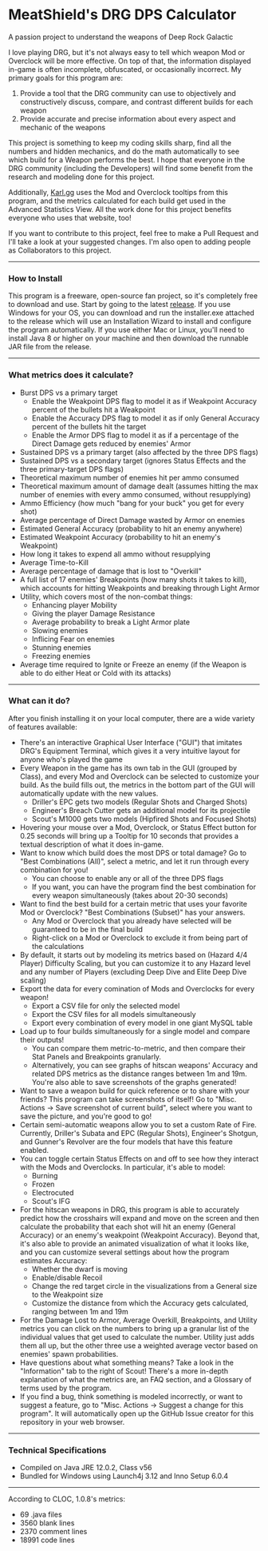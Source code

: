 # MeatShield's DRG DPS Calculator
A passion project to understand the weapons of Deep Rock Galactic

I love playing DRG, but it's not always easy to tell which weapon Mod or Overclock will be more effective. On top of that, the information displayed in-game is often incomplete, obfuscated, or occasionally incorrect. My primary goals for this program are:
1. Provide a tool that the DRG community can use to objectively and constructively discuss, compare, and contrast different builds for each weapon 
2. Provide accurate and precise information about every aspect and mechanic of the weapons

This project is something to keep my coding skills sharp, find all the numbers and hidden mechanics, and do the math automatically to see which build for a Weapon performs the best. I hope that everyone in the DRG community (including the Developers) will find some benefit from the research and modeling done for this project.

Additionally, [Karl.gg](https://karl.gg/) uses the Mod and Overclock tooltips from this program, and the metrics calculated for each build get used in the Advanced Statistics View. All the work done for this project benefits everyone who uses that website, too!

If you want to contribute to this project, feel free to make a Pull Request and I'll take a look at your suggested changes. I'm also open to adding people as Collaborators to this project.

___
### How to Install
This program is a freeware, open-source fan project, so it's completely free to download and use. Start by going to the latest [release](https://github.com/drg-tools/drg-weapons-calculator/releases). If you use Windows for your OS, you can download and run the installer.exe attached to the release which will use an Installation Wizard to install and configure the program automatically. If you use either Mac or Linux, you'll need to install Java 8 or higher on your machine and then download the runnable JAR file from the release.

___
### What metrics does it calculate?
- Burst DPS vs a primary target
  - Enable the Weakpoint DPS flag to model it as if Weakpoint Accuracy percent of the bullets hit a Weakpoint
  - Enable the Accuracy DPS flag to model it as if only General Accuracy percent of the bullets hit the target
  - Enable the Armor DPS flag to model it as if a percentage of the Direct Damage gets reduced by enemies' Armor
- Sustained DPS vs a primary target (also affected by the three DPS flags)
- Sustained DPS vs a secondary target (ignores Status Effects and the three primary-target DPS flags)
- Theoretical maximum number of enemies hit per ammo consumed
- Theoretical maximum amount of damage dealt (assumes hitting the max number of enemies with every ammo consumed, without resupplying)
- Ammo Efficiency (how much "bang for your buck" you get for every shot)
- Average percentage of Direct Damage wasted by Armor on enemies
- Estimated General Accuracy (probability to hit an enemy anywhere)
- Estimated Weakpoint Accuracy (probability to hit an enemy's Weakpoint)
- How long it takes to expend all ammo without resupplying
- Average Time-to-Kill
- Average percentage of damage that is lost to "Overkill"
- A full list of 17 enemies' Breakpoints (how many shots it takes to kill), which accounts for hitting Weakpoints and breaking through Light Armor
- Utility, which covers most of the non-combat things:
  - Enhancing player Mobility
  - Giving the player Damage Resistance
  - Average probability to break a Light Armor plate
  - Slowing enemies
  - Inflicing Fear on enemies
  - Stunning enemies
  - Freezing enemies
- Average time required to Ignite or Freeze an enemy (if the Weapon is able to do either Heat or Cold with its attacks)

___
### What can it do?
After you finish installing it on your local computer, there are a wide variety of features available:
- There's an interactive Graphical User Interface ("GUI") that imitates DRG's Equipment Terminal, which gives it a very intuitive layout for anyone who's played the game
- Every Weapon in the game has its own tab in the GUI (grouped by Class), and every Mod and Overclock can be selected to customize your build. As the build fills out, the metrics in the bottom part of the GUI will automatically update with the new values.
  - Driller's EPC gets two models (Regular Shots and Charged Shots)
  - Engineer's Breach Cutter gets an additional model for its projectile
  - Scout's M1000 gets two models (Hipfired Shots and Focused Shots)
- Hovering your mouse over a Mod, Overclock, or Status Effect button for 0.25 seconds will bring up a Tooltip for 10 seconds that provides a textual description of what it does in-game.
- Want to know which build does the most DPS or total damage? Go to "Best Combinations (All)", select a metric, and let it run through every combination for you!
  - You can choose to enable any or all of the three DPS flags
  - If you want, you can have the program find the best combination for every weapon simultaneously (takes about 20-30 seconds)
- Want to find the best build for a certain metric that uses your favorite Mod or Overclock? "Best Combinations (Subset)" has your answers.
  - Any Mod or Overclock that you already have selected will be guaranteed to be in the final build
  - Right-click on a Mod or Overclock to exclude it from being part of the calculations
- By default, it starts out by modeling its metrics based on (Hazard 4/4 Player) Difficulty Scaling, but you can customize it to any Hazard level and any number of Players (excluding Deep Dive and Elite Deep Dive scaling)
- Export the data for every comination of Mods and Overclocks for every weapon! 
  - Export a CSV file for only the selected model
  - Export the CSV files for all models simultaneously
  - Export every combination of every model in one giant MySQL table
- Load up to four builds simultaneously for a single model and compare their outputs! 
  - You can compare them metric-to-metric, and then compare their Stat Panels and Breakpoints granularly. 
  - Alternatively, you can see graphs of hitscan weapons' Accuracy and related DPS metrics as the distance ranges between 1m and 19m. You're also able to save screenshots of the graphs generated!
- Want to save a weapon build for quick reference or to share with your friends? This program can take screenshots of itself! Go to "Misc. Actions -> Save screenshot of current build", select where you want to save the picture, and you're good to go!
- Certain semi-automatic weapons allow you to set a custom Rate of Fire. Currently, Driller's Subata and EPC (Regular Shots), Engineer's Shotgun, and Gunner's Revolver are the four models that have this feature enabled.
- You can toggle certain Status Effects on and off to see how they interact with the Mods and Overclocks. In particular, it's able to model:
  - Burning
  - Frozen
  - Electrocuted
  - Scout's IFG
- For the hitscan weapons in DRG, this program is able to accurately predict how the crosshairs will expand and move on the screen and then calculate the probability that each shot will hit an enemy (General Accuracy) or an enemy's weakpoint (Weakpoint Accuracy). Beyond that, it's also able to provide an animated visualization of what it looks like, and you can customize several settings about how the program estimates Accuracy:
  - Whether the dwarf is moving
  - Enable/disable Recoil
  - Change the red target circle in the visualizations from a General size to the Weakpoint size
  - Customize the distance from which the Accuracy gets calculated, ranging between 1m and 19m
- For the Damage Lost to Armor, Average Overkill, Breakpoints, and Utility metrics you can click on the numbers to bring up a granular list of the individual values that get used to calculate the number. Utility just adds them all up, but the other three use a weighted average vector based on enemies' spawn probabilities.
- Have questions about what something means? Take a look in the "Information" tab to the right of Scout! There's a more in-depth explanation of what the metrics are, an FAQ section, and a Glossary of terms used by the program.
- If you find a bug, think something is modeled incorrectly, or want to suggest a feature, go to "Misc. Actions -> Suggest a change for this program". It will automatically open up the GitHub Issue creator for this repository in your web browser.

___
### Technical Specifications
* Compiled on Java JRE 12.0.2, Class v56
* Bundled for Windows using Launch4j 3.12 and Inno Setup 6.0.4

___
According to CLOC, 1.0.8's metrics:
* 69 .java files
* 3560 blank lines
* 2370 comment lines
* 18991 code lines